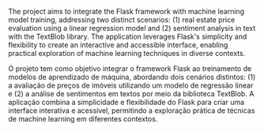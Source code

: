 The project aims to integrate the Flask framework with machine learning model training, addressing two distinct scenarios: (1) real estate price evaluation using a linear regression model and (2) sentiment analysis in text with the TextBlob library. The application leverages Flask's simplicity and flexibility to create an interactive and accessible interface, enabling practical exploration of machine learning techniques in diverse contexts.

O projeto tem como objetivo integrar o framework Flask ao treinamento de modelos de aprendizado de máquina, abordando dois cenários distintos: (1) a avaliação de preços de imóveis utilizando um modelo de regressão linear e (2) a análise de sentimentos em textos por meio da biblioteca TextBlob. A aplicação combina a simplicidade e flexibilidade do Flask para criar uma interface interativa e acessível, permitindo a exploração prática de técnicas de machine learning em diferentes contextos.
